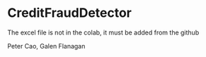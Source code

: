# CreditFraudDetector
The excel file is not in the colab, it must be added from the github


Peter Cao, Galen Flanagan

